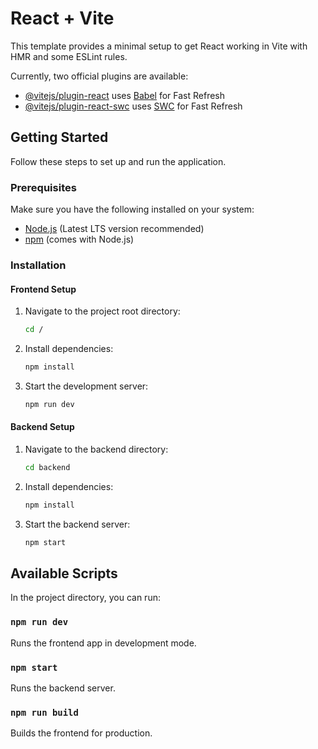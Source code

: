# React + Vite

This template provides a minimal setup to get React working in Vite with HMR and some ESLint rules.

Currently, two official plugins are available:

- [@vitejs/plugin-react](https://github.com/vitejs/vite-plugin-react/blob/main/packages/plugin-react/README.md) uses [Babel](https://babeljs.io/) for Fast Refresh
- [@vitejs/plugin-react-swc](https://github.com/vitejs/vite-plugin-react-swc) uses [SWC](https://swc.rs/) for Fast Refresh

## Getting Started

Follow these steps to set up and run the application.

### Prerequisites

Make sure you have the following installed on your system:
- [Node.js](https://nodejs.org/) (Latest LTS version recommended)
- [npm](https://www.npmjs.com/) (comes with Node.js)

### Installation

#### Frontend Setup
1. Navigate to the project root directory:
   ```sh
   cd /
   ```
2. Install dependencies:
   ```sh
   npm install
   ```
3. Start the development server:
   ```sh
   npm run dev
   ```

#### Backend Setup
1. Navigate to the backend directory:
   ```sh
   cd backend
   ```
2. Install dependencies:
   ```sh
   npm install
   ```
3. Start the backend server:
   ```sh
   npm start
   ```
## Available Scripts

In the project directory, you can run:

### `npm run dev`
Runs the frontend app in development mode.

### `npm start`
Runs the backend server.

### `npm run build`
Builds the frontend for production.
